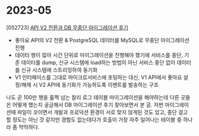 # 2023-05

[052723] [API V2 전환과 DB 무중단 마이그레이션 후기](https://medium.com/29cm/api-v2-전환과-db-무중단-마이그레이션-후기-8b39eb0db566) 

- 좋아요 API의 V2 전환 & PostgreSQL 데이터를 MySQL로 무중단 마이그레이션 진행
- 데이터 행이 많아 시간 단위로 마이그레이션을 진행해야 했기에 서비스를 중단, 기존 데이터를 dump, 신규 시스템에 load하는 방법이 아닌 서비스 중단 없이 데이터를 신규 시스템에 스트리밍하여 동기화
- V1 인터페이스를 그대로 마이크로서비스에 포팅하는 대신, V1 API에서 좋아요 설정/해제 시 V2 API에 동기화가 가능하도록 이벤트를 발송하는 구조

나도 곧 100만 행을 훌쩍 넘는 찰리 로그 테이블 마이그레이션을 해야하는데 다른 곳들은 어떻게 했는지 궁금해서 DB 마이그레이션 후기 찾아보면서 본 글. 저번 마이그레이션때 파일이 꼬이면서 개발과 프로덕션 환경이 서로 맞지 않게된 것도 있고, 중단 걸고 할 정도는 아닌 것 같지만 경험도 없는데다가 호출이 가장 자주 일어나는 테이블 중 하나라 좀 막막하다.


